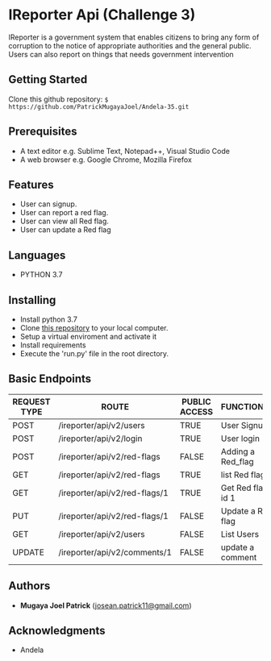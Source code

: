 # IReporter Api (Challenge 3)

IReporter is a government system that enables citizens to bring any form of corruption to the notice of appropriate authorities and the general public.
Users can also report on things that needs government intervention
    

## Getting Started

Clone this github repository:  `$ https://github.com/PatrickMugayaJoel/Andela-35.git`

## Prerequisites

* A text editor e.g. Sublime Text, Notepad++, Visual Studio Code
* A web browser e.g. Google Chrome, Mozilla Firefox

## Features

* User can signup.
* User can report a red flag.
* User can view all Red flag.
* User can update a Red flag
 
## Languages

* PYTHON 3.7
 
## Installing

* Install python 3.7
* Clone [this repository](https://github.com/PatrickMugayaJoel/Andela-35/tree/develop) to your local computer.
* Setup a virtual enviroment and activate it
* Install requirements
* Execute the 'run.py' file in the root directory.

## Basic Endpoints

| REQUEST TYPE | ROUTE | PUBLIC ACCESS | FUNCTIONALITY |
| ------------- | ----- | ------------- | ------------- |
| POST | /ireporter/api/v2/users | TRUE | User Signup|
| POST | /ireporter/api/v2/login | TRUE | User login|
| POST | /ireporter/api/v2/red-flags | FALSE | Adding a Red_flag |
| GET | /ireporter/api/v2/red-flags | TRUE | list Red flag |
| GET | /ireporter/api/v2/red-flags/1 | TRUE | Get Red flag with id 1 |
| PUT | /ireporter/api/v2/red-flags/1 | FALSE | Update a Red flag |
| GET | /ireporter/api/v2/users | FALSE | List Users |
| UPDATE | /ireporter/api/v2/comments/1 | FALSE | update a comment |


## Authors

* **Mugaya Joel Patrick** (josean.patrick11@gmail.com)
 
## Acknowledgments

* Andela

